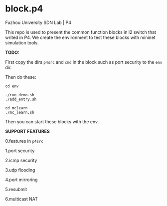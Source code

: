 # block.p4
Fuzhou University SDN Lab | P4

This repo is used to present the common function blocks in l2 switch that writed in P4.
We create the environment to test these blocks with mininet simulation tools.

**TODO:**

First copy the dirs `p4src` and `cmd` in the block such as port security to the `env` dir. 

Then do these:

```
cd env

./run_demo.sh
./add_entry.sh

cd mclearn
./mc_learn.sh
```

Then you can start these blocks with the env.

**SUPPORT FEATURES**

0.features in `p4src`

1.port security

2.icmp security

3.udp flooding

4.port mirroring

5.resubmit

6.multicast NAT